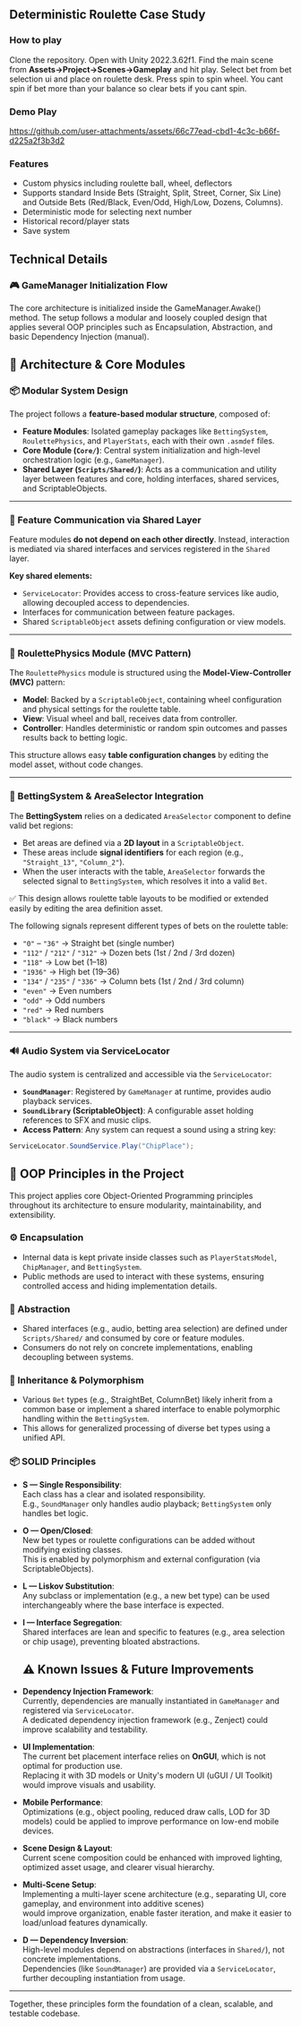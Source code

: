## Deterministic Roulette Case Study

### How to play

Clone the repository. Open with Unity 2022.3.62f1. Find the main scene from **Assets->Project->Scenes->Gameplay** and hit play. Select bet from bet selection ui and place on roulette desk. Press spin to spin wheel. You cant spin if bet more than your balance so clear bets if you cant spin.


### Demo Play

https://github.com/user-attachments/assets/66c77ead-cbd1-4c3c-b66f-d225a2f3b3d2

### Features

- Custom physics including roulette ball, wheel, deflectors
- Supports standard Inside Bets (Straight, Split, Street, Corner, Six Line) and Outside Bets (Red/Black, Even/Odd, High/Low, Dozens, Columns).
- Deterministic mode for selecting next number
- Historical record/player stats
- Save system


## Technical Details
### 🎮 GameManager Initialization Flow
The core architecture is initialized inside the GameManager.Awake() method. The setup follows a modular and loosely coupled design that applies several OOP principles such as Encapsulation, Abstraction, and basic Dependency Injection (manual).

## 🧠 Architecture & Core Modules

### 📦 Modular System Design

The project follows a **feature-based modular structure**, composed of:

- **Feature Modules**: Isolated gameplay packages like `BettingSystem`, `RoulettePhysics`, and `PlayerStats`, each with their own `.asmdef` files.
- **Core Module (`Core/`)**: Central system initialization and high-level orchestration logic (e.g., `GameManager`).
- **Shared Layer (`Scripts/Shared/`)**: Acts as a communication and utility layer between features and core, holding interfaces, shared services, and ScriptableObjects.

---

### 🧩 Feature Communication via Shared Layer

Feature modules **do not depend on each other directly**. Instead, interaction is mediated via shared interfaces and services registered in the `Shared` layer.

**Key shared elements:**

- `ServiceLocator`: Provides access to cross-feature services like audio, allowing decoupled access to dependencies.
- Interfaces for communication between feature packages.
- Shared `ScriptableObject` assets defining configuration or view models.

---

### 🎰 RoulettePhysics Module (MVC Pattern)

The `RoulettePhysics` module is structured using the **Model-View-Controller (MVC)** pattern:

- **Model**: Backed by a `ScriptableObject`, containing wheel configuration and physical settings for the roulette table.
- **View**: Visual wheel and ball, receives data from controller.
- **Controller**: Handles deterministic or random spin outcomes and passes results back to betting logic.

This structure allows easy **table configuration changes** by editing the model asset, without code changes.

---

### 🎯 BettingSystem & AreaSelector Integration

The **BettingSystem** relies on a dedicated `AreaSelector` component to define valid bet regions:

- Bet areas are defined via a **2D layout** in a `ScriptableObject`.
- These areas include **signal identifiers** for each region (e.g., `"Straight_13"`, `"Column_2"`).
- When the user interacts with the table, `AreaSelector` forwards the selected signal to `BettingSystem`, which resolves it into a valid `Bet`.

✅ This design allows roulette table layouts to be modified or extended easily by editing the area definition asset.

The following signals represent different types of bets on the roulette table:

- `"0"` – `"36"` → Straight bet (single number)
- `"112"` / `"212"` / `"312"` → Dozen bets (1st / 2nd / 3rd dozen)
- `"118"` → Low bet (1–18)
- `"1936"` → High bet (19–36)
- `"134"` / `"235"` / `"336"` → Column bets (1st / 2nd / 3rd column)
- `"even"` → Even numbers
- `"odd"` → Odd numbers
- `"red"` → Red numbers
- `"black"` → Black numbers


---

### 🔊 Audio System via ServiceLocator

The audio system is centralized and accessible via the `ServiceLocator`:

- **`SoundManager`**: Registered by `GameManager` at runtime, provides audio playback services.
- **`SoundLibrary` (ScriptableObject)**: A configurable asset holding references to SFX and music clips.
- **Access Pattern**: Any system can request a sound using a string key:

```csharp
ServiceLocator.SoundService.Play("ChipPlace");
```
## 🔄 OOP Principles in the Project

This project applies core Object-Oriented Programming principles throughout its architecture to ensure modularity, maintainability, and extensibility.

### ⚙️ Encapsulation

- Internal data is kept private inside classes such as `PlayerStatsModel`, `ChipManager`, and `BettingSystem`.
- Public methods are used to interact with these systems, ensuring controlled access and hiding implementation details.

### 🧬 Abstraction

- Shared interfaces (e.g., audio, betting area selection) are defined under `Scripts/Shared/` and consumed by core or feature modules.
- Consumers do not rely on concrete implementations, enabling decoupling between systems.

### 🧰 Inheritance & Polymorphism

- Various `Bet` types (e.g., StraightBet, ColumnBet) likely inherit from a common base or implement a shared interface to enable polymorphic handling within the `BettingSystem`.
- This allows for generalized processing of diverse bet types using a unified API.

### 📦 SOLID Principles

- **S — Single Responsibility**:  
  Each class has a clear and isolated responsibility.  
  E.g., `SoundManager` only handles audio playback; `BettingSystem` only handles bet logic.

- **O — Open/Closed**:  
  New bet types or roulette configurations can be added without modifying existing classes.  
  This is enabled by polymorphism and external configuration (via ScriptableObjects).

- **L — Liskov Substitution**:  
  Any subclass or implementation (e.g., a new bet type) can be used interchangeably where the base interface is expected.

- **I — Interface Segregation**:  
  Shared interfaces are lean and specific to features (e.g., area selection or chip usage), preventing bloated abstractions.

  ## ⚠️ Known Issues & Future Improvements

- **Dependency Injection Framework**:  
  Currently, dependencies are manually instantiated in `GameManager` and registered via `ServiceLocator`.  
  A dedicated dependency injection framework (e.g., Zenject) could improve scalability and testability.

- **UI Implementation**:  
  The current bet placement interface relies on **OnGUI**, which is not optimal for production use.  
  Replacing it with 3D models or Unity's modern UI (uGUI / UI Toolkit) would improve visuals and usability.

- **Mobile Performance**:  
  Optimizations (e.g., object pooling, reduced draw calls, LOD for 3D models) could be applied to improve performance on low-end mobile devices.

- **Scene Design & Layout**:  
  Current scene composition could be enhanced with improved lighting, optimized asset usage, and clearer visual hierarchy.

- **Multi-Scene Setup**:  
  Implementing a multi-layer scene architecture (e.g., separating UI, core gameplay, and environment into additive scenes)  
  would improve organization, enable faster iteration, and make it easier to load/unload features dynamically.


- **D — Dependency Inversion**:  
  High-level modules depend on abstractions (interfaces in `Shared/`), not concrete implementations.  
  Dependencies (like `SoundManager`) are provided via a `ServiceLocator`, further decoupling instantiation from usage.

---

Together, these principles form the foundation of a clean, scalable, and testable codebase.
